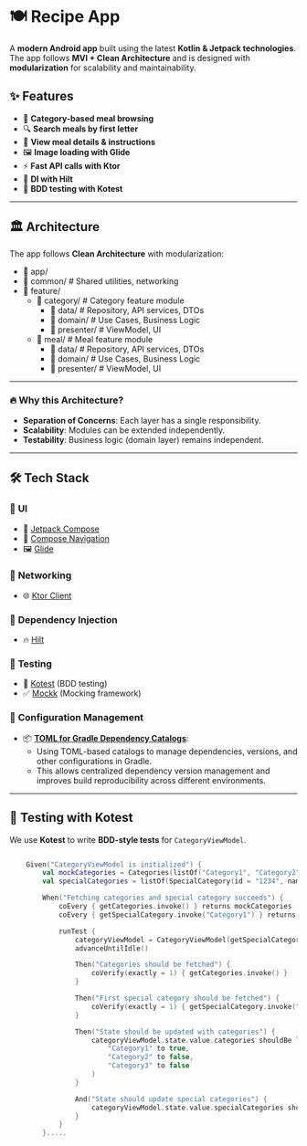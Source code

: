 # 🍽️ Recipe App

A **modern Android app** built using the latest **Kotlin & Jetpack technologies**. The app follows **MVI + Clean Architecture** and is designed with **modularization** for scalability and maintainability.

## ✨ Features
- 📌 **Category-based meal browsing**
- 🔍 **Search meals by first letter**
- 📖 **View meal details & instructions**
- 🖼️ **Image loading with Glide**
- ⚡ **Fast API calls with Ktor**
- 🚀 **DI with Hilt**
- 🧪 **BDD testing with Kotest**

---

## 🏛 **Architecture**
The app follows **Clean Architecture** with modularization:
- 📂 app/
- 📂 common/         # Shared utilities, networking
- 📂 feature/
    - 📂 category/    # Category feature module  
        - 📂 data/    # Repository, API services, DTOs  
        - 📂 domain/  # Use Cases, Business Logic  
        - 📂 presenter/ # ViewModel, UI  
    - 📂 meal/        # Meal feature module  
        - 📂 data/    # Repository, API services, DTOs  
        - 📂 domain/  # Use Cases, Business Logic  
        - 📂 presenter/ # ViewModel, UI  



---

### 🔥 Why this Architecture?
- **Separation of Concerns**: Each layer has a single responsibility.
- **Scalability**: Modules can be extended independently.
- **Testability**: Business logic (domain layer) remains independent.
  
----

## 🛠 **Tech Stack**
### 🔹 **UI**
- 🎨 [Jetpack Compose](https://developer.android.com/jetpack/compose)
- 🧭 [Compose Navigation](https://developer.android.com/jetpack/compose/navigation)
- 🖼️ [Glide](https://github.com/bumptech/glide)

### 🔹 **Networking**
- 🌐 [Ktor Client](https://ktor.io/docs/client.html)

### 🔹 **Dependency Injection**
- 🔥 [Hilt](https://developer.android.com/training/dependency-injection/hilt-android)

### 🔹 **Testing**
- 🧪 [Kotest](https://kotest.io/) (BDD testing)
- ✅ [Mockk](https://mockk.io/) (Mocking framework)

### 🔹 **Configuration Management**
- 📦 **[TOML for Gradle Dependency Catalogs](https://developer.android.com/build/migrate-to-catalogs)**:
    - Using TOML-based catalogs to manage dependencies, versions, and other configurations in Gradle.
    - This allows centralized dependency version management and improves build reproducibility across different environments.
---

## 🧪 **Testing with Kotest**
We use **Kotest** to write **BDD-style tests** for `CategoryViewModel`.

```kotlin

    Given("CategoryViewModel is initialized") {
        val mockCategories = Categories(listOf("Category1", "Category2", "Category3"))
        val specialCategories = listOf(SpecialCategory(id = "1234", name = "fish", thumbnail = ""))

        When("Fetching categories and special category succeeds") {
            coEvery { getCategories.invoke() } returns mockCategories
            coEvery { getSpecialCategory.invoke("Category1") } returns specialCategories

            runTest {
                categoryViewModel = CategoryViewModel(getSpecialCategory, getCategories)
                advanceUntilIdle()

                Then("Categories should be fetched") {
                    coVerify(exactly = 1) { getCategories.invoke() }
                }

                Then("First special category should be fetched") {
                    coVerify(exactly = 1) { getSpecialCategory.invoke("Category1") }
                }

                Then("State should be updated with categories") {
                    categoryViewModel.state.value.categories shouldBe listOf(
                        "Category1" to true,
                        "Category2" to false,
                        "Category3" to false
                    )
                }

                And("State should update special categories") {
                    categoryViewModel.state.value.specialCategories shouldBe specialCategories
                }
            }
        }.....

